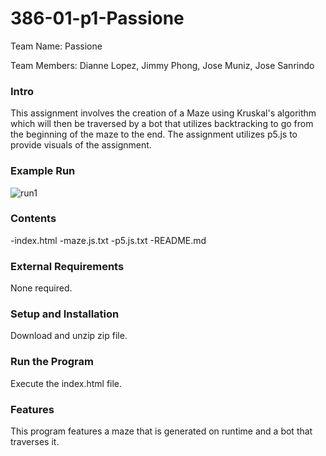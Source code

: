 # 386-01-p1-Passione

Team Name: Passione

Team Members: Dianne Lopez, Jimmy Phong, Jose Muniz, Jose Sanrindo

### Intro

This assignment involves the creation of a Maze using Kruskal's algorithm
which will then be traversed by a bot that utilizes backtracking to go
from the beginning of the maze to the end.
The assignment utilizes p5.js to provide visuals of the assignment.

### Example Run
![run1](https://user-images.githubusercontent.com/31776718/199368803-f051dd71-2fc1-4098-b883-b057bc9bdb75.gif)


### Contents

-index.html
-maze.js.txt
-p5.js.txt
-README.md

### External Requirements

None required.

### Setup and Installation

Download and unzip zip file. 

### Run the Program

Execute the index.html file.

### Features

This program features a maze that is generated on runtime
and a bot that traverses it.


